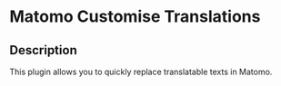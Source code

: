 # Matomo Customise Translations

## Description

This plugin allows you to quickly replace translatable texts in Matomo.
